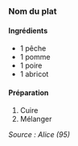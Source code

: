 
### Nom du plat

#### Ingrédients
- 1 pêche
- 1 pomme
- 1 poire
- 1 abricot

#### Préparation
1. Cuire
2. Mélanger


*Source : Alice (95)*
